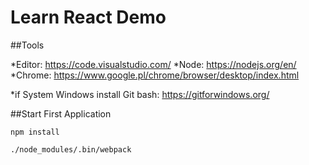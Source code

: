 # Learn React Demo

##Tools

*Editor: https://code.visualstudio.com/
*Node: https://nodejs.org/en/
*Chrome: https://www.google.pl/chrome/browser/desktop/index.html

*if System Windows install Git bash: https://gitforwindows.org/

##Start First Application

```npm install```

```./node_modules/.bin/webpack```
